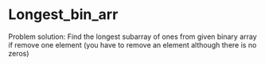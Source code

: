 # Longest_bin_arr
Problem solution:
Find the longest subarray of ones from given binary array if remove one element (you have to remove an element although there is no zeros)
